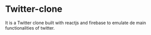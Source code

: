# Twitter-clone
It is a Twitter clone built with reactjs and firebase to emulate de main functionalities of twitter.
